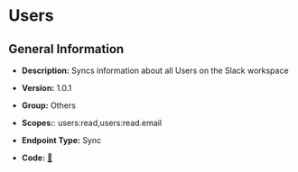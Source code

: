 # Users

## General Information

- **Description:** Syncs information about all Users on the Slack workspace

- **Version:** 1.0.1
- **Group:** Others
- **Scopes:**: users:read,users:read.email
- **Endpoint Type:** Sync
- **Code:** [🔗](https://github.com/NangoHQ/integration-templates/tree/main/integrations/slack/syncs/users.ts)
